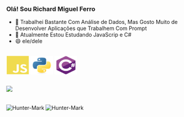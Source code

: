 ### Olá! Sou Richard Miguel Ferro

- 🔭 Trabalhei Bastante Com Análise de Dados, Mas Gosto Muito de Desenvolver Aplicações que Trabalhem Com Prompt
- 🌱 Atualmente Estou Estudando JavaScrip e C#
- 😄 ele/dele

<div style="display: inline_block"><br>
  <img align="center" alt="Kaos-Js" height="50" width="60" src="https://raw.githubusercontent.com/devicons/devicon/master/icons/javascript/javascript-plain.svg">
  <img align="center" alt="Kaos-Python" height="50" width="60" src="https://raw.githubusercontent.com/devicons/devicon/master/icons/python/python-original.svg">
  <img align="center" alt="Kaos-Csharp" height="50" width="60" src="https://raw.githubusercontent.com/devicons/devicon/master/icons/csharp/csharp-original.svg">
</div>

##
 
<div> 
  <a href="https://instagram.com/chaoticofhcaos_kaos/" target="_blank"><img src="https://img.shields.io/badge/-Instagram-%23E4405F?style=for-the-badge&logo=instagram&logoColor=white" target="_blank"></a>
</div>

##
<div>
  <img align="center" alt="Hunter-Mark" height="100" width ="60" src="https://www.pngkit.com/png/full/89-895965_clipart-post-a-picture-of-your-tattoos-page.png">
  <img align="center" alt="Hunter-Mark" height="100" width ="60" src="https://images-wixmp-ed30a86b8c4ca887773594c2.wixmp.com/f/d0f6f639-a04d-4c55-b82f-b42076357018/dde1lgj-c7771eb0-bce3-4bc3-b3b9-481a11df7afe.png/v1/fill/w_400,h_956/berserk___brand_of_sacrifice_by_gpoev_dde1lgj-fullview.png?token=eyJ0eXAiOiJKV1QiLCJhbGciOiJIUzI1NiJ9.eyJzdWIiOiJ1cm46YXBwOjdlMGQxODg5ODIyNjQzNzNhNWYwZDQxNWVhMGQyNmUwIiwiaXNzIjoidXJuOmFwcDo3ZTBkMTg4OTgyMjY0MzczYTVmMGQ0MTVlYTBkMjZlMCIsIm9iaiI6W1t7ImhlaWdodCI6Ijw9OTU2IiwicGF0aCI6IlwvZlwvZDBmNmY2MzktYTA0ZC00YzU1LWI4MmYtYjQyMDc2MzU3MDE4XC9kZGUxbGdqLWM3NzcxZWIwLWJjZTMtNGJjMy1iM2I5LTQ4MWExMWRmN2FmZS5wbmciLCJ3aWR0aCI6Ijw9NDAwIn1dXSwiYXVkIjpbInVybjpzZXJ2aWNlOmltYWdlLm9wZXJhdGlvbnMiXX0.KcxjVX-pGaS2SQk4nsGUv6BVeIJvCcGTCTjJVdEmi7M">
</div>

